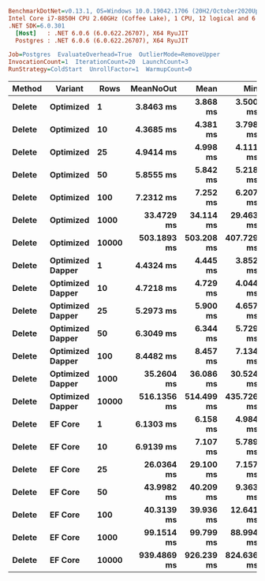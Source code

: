 ``` ini

BenchmarkDotNet=v0.13.1, OS=Windows 10.0.19042.1706 (20H2/October2020Update)
Intel Core i7-8850H CPU 2.60GHz (Coffee Lake), 1 CPU, 12 logical and 6 physical cores
.NET SDK=6.0.301
  [Host]   : .NET 6.0.6 (6.0.622.26707), X64 RyuJIT
  Postgres : .NET 6.0.6 (6.0.622.26707), X64 RyuJIT

Job=Postgres  EvaluateOverhead=True  OutlierMode=RemoveUpper  
InvocationCount=1  IterationCount=20  LaunchCount=3  
RunStrategy=ColdStart  UnrollFactor=1  WarmupCount=0  

```
|      Method |         Variant |  Rows |   MeanNoOut |       Mean |        Min |         Q1 |     Median |         Q3 |          Max |
|------------ |---------------- |------ |------------:|-----------:|-----------:|-----------:|-----------:|-----------:|-------------:|
| **Delete** |       **Optimized** |     **1** |   **3.8463 ms** |   **3.868 ms** |   **3.500 ms** |   **3.703 ms** |   **3.866 ms** |   **3.986 ms** |     **4.748 ms** |
| **Delete** |       **Optimized** |    **10** |   **4.3685 ms** |   **4.381 ms** |   **3.798 ms** |   **4.192 ms** |   **4.390 ms** |   **4.586 ms** |     **4.868 ms** |
| **Delete** |       **Optimized** |    **25** |   **4.9414 ms** |   **4.998 ms** |   **4.111 ms** |   **4.734 ms** |   **4.938 ms** |   **5.153 ms** |     **7.431 ms** |
| **Delete** |       **Optimized** |    **50** |   **5.8555 ms** |   **5.842 ms** |   **5.218 ms** |   **5.603 ms** |   **5.887 ms** |   **5.999 ms** |     **6.561 ms** |
| **Delete** |       **Optimized** |   **100** |   **7.2312 ms** |   **7.252 ms** |   **6.207 ms** |   **6.950 ms** |   **7.182 ms** |   **7.547 ms** |     **8.791 ms** |
| **Delete** |       **Optimized** |  **1000** |  **33.4729 ms** |  **34.114 ms** |  **29.463 ms** |  **31.611 ms** |  **33.566 ms** |  **35.566 ms** |    **47.089 ms** |
| **Delete** |       **Optimized** | **10000** | **503.1893 ms** | **503.208 ms** | **407.729 ms** | **489.185 ms** | **501.745 ms** | **524.326 ms** |   **567.228 ms** |
| **Delete** | **Optimized Dapper** |     **1** |   **4.4324 ms** |   **4.445 ms** |   **3.852 ms** |   **4.200 ms** |   **4.401 ms** |   **4.682 ms** |     **5.287 ms** |
| **Delete** | **Optimized Dapper** |    **10** |   **4.7218 ms** |   **4.729 ms** |   **4.044 ms** |   **4.521 ms** |   **4.734 ms** |   **4.891 ms** |     **5.349 ms** |
| **Delete** | **Optimized Dapper** |    **25** |   **5.2973 ms** |   **5.900 ms** |   **4.657 ms** |   **5.014 ms** |   **5.308 ms** |   **5.738 ms** |    **17.152 ms** |
| **Delete** | **Optimized Dapper** |    **50** |   **6.3049 ms** |   **6.344 ms** |   **5.729 ms** |   **6.105 ms** |   **6.291 ms** |   **6.494 ms** |     **7.400 ms** |
| **Delete** | **Optimized Dapper** |   **100** |   **8.4482 ms** |   **8.457 ms** |   **7.134 ms** |   **8.206 ms** |   **8.431 ms** |   **8.723 ms** |     **9.571 ms** |
| **Delete** | **Optimized Dapper** |  **1000** |  **35.2604 ms** |  **36.086 ms** |  **30.524 ms** |  **33.215 ms** |  **35.216 ms** |  **37.638 ms** |    **50.618 ms** |
| **Delete** | **Optimized Dapper** | **10000** | **516.1356 ms** | **514.499 ms** | **435.726 ms** | **492.754 ms** | **516.782 ms** | **535.966 ms** |   **595.431 ms** |
| **Delete** |          **EF Core** |     **1** |   **6.1303 ms** |   **6.158 ms** |   **4.984 ms** |   **5.868 ms** |   **6.110 ms** |   **6.479 ms** |     **7.432 ms** |
| **Delete** |          **EF Core** |    **10** |   **6.9139 ms** |   **7.107 ms** |   **5.789 ms** |   **6.543 ms** |   **6.928 ms** |   **7.366 ms** |    **10.942 ms** |
| **Delete** |          **EF Core** |    **25** |  **26.0364 ms** |  **29.100 ms** |   **7.157 ms** |   **7.994 ms** |   **9.087 ms** |  **53.849 ms** |    **66.953 ms** |
| **Delete** |          **EF Core** |    **50** |  **43.9982 ms** |  **40.209 ms** |   **9.363 ms** |  **10.730 ms** |  **55.794 ms** |  **59.045 ms** |    **70.556 ms** |
| **Delete** |          **EF Core** |   **100** |  **40.3139 ms** |  **39.936 ms** |  **12.641 ms** |  **15.276 ms** |  **58.102 ms** |  **62.559 ms** |    **67.944 ms** |
| **Delete** |          **EF Core** |  **1000** |  **99.1514 ms** |  **99.799 ms** |  **88.994 ms** |  **93.761 ms** |  **99.503 ms** | **104.858 ms** |   **118.923 ms** |
| **Delete** |          **EF Core** | **10000** | **939.4869 ms** | **926.239 ms** | **824.636 ms** | **877.716 ms** | **943.058 ms** | **968.404 ms** | **1,009.667 ms** |

